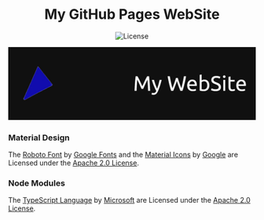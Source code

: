 <h1 align="center">My GitHub Pages WebSite</h1>

<p align="center"><img src="https://img.shields.io/github/license/caiodsa-lab/caiodsa-lab.github.io" alt="License"></p>

<img src="design/images/banner.jpg" alt="Banner">

### Material Design
The [Roboto Font](https://github.com/googlefonts/roboto) by [Google Fonts](https://github.com/googlefonts/) and the [Material Icons](https://github.com/google/material-design-icons) by [Google](https://github.com/google/) are Licensed under the [Apache 2.0 License](http://www.apache.org/licenses/LICENSE-2.0).

### Node Modules

The [TypeScript Language](https://github.com/microsoft/TypeScript/) by [Microsoft](https://github.com/microsoft/) are Licensed under the [Apache 2.0 License](http://www.apache.org/licenses/LICENSE-2.0).
